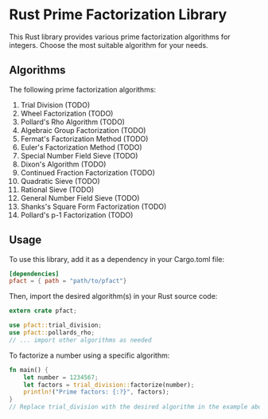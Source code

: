 # Rust Prime Factorization Library

This Rust library provides various prime factorization algorithms for integers. Choose the most suitable algorithm for your needs.

## Algorithms
The following prime factorization algorithms:

1. Trial Division (TODO)
2. Wheel Factorization (TODO)
3. Pollard's Rho Algorithm (TODO)
4. Algebraic Group Factorization (TODO)
5. Fermat's Factorization Method (TODO)
6. Euler's Factorization Method (TODO)
7. Special Number Field Sieve (TODO)
8. Dixon's Algorithm (TODO)
9. Continued Fraction Factorization (TODO)
10. Quadratic Sieve (TODO)
11. Rational Sieve (TODO)
12. General Number Field Sieve (TODO)
13. Shanks's Square Form Factorization (TODO)
15. Pollard's p-1 Factorization (TODO)

## Usage

To use this library, add it as a dependency in your Cargo.toml file:
``` toml
[dependencies]
pfact = { path = "path/to/pfact"}
```

Then, import the desired algorithm(s) in your Rust source code:

```rust
extern crate pfact;

use pfact::trial_division;
use pfact::pollards_rho;
// ... import other algorithms as needed
```

To factorize a number using a specific algorithm:

```rust
fn main() {
    let number = 1234567;
    let factors = trial_division::factorize(number);
    println!("Prime factors: {:?}", factors);
}
// Replace trial_division with the desired algorithm in the example above.
```

